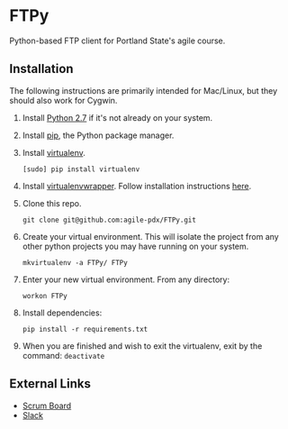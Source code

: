 # FTPy
Python-based FTP client for Portland State's agile course.

## Installation
The following instructions are primarily intended for Mac/Linux, but they should also work for Cygwin.

1. Install [Python 2.7](https://www.python.org/downloads/) if it's not already on your system.

2. Install [pip](https://pip.pypa.io/en/latest/installing.html), the Python package manager.

3. Install [virtualenv](https://virtualenv.pypa.io/en/latest/).

	```[sudo] pip install virtualenv```

4. Install [virtualenvwrapper](http://virtualenvwrapper.readthedocs.org/en/latest/index.html). Follow installation instructions [here](http://virtualenvwrapper.readthedocs.org/en/latest/install.html).

5. Clone this repo.

	```git clone git@github.com:agile-pdx/FTPy.git```

6. Create your virtual environment. This will isolate the project from any other python projects you may have running on your system.

	```mkvirtualenv -a FTPy/ FTPy```

7. Enter your new virtual environment. From any directory:

	```workon FTPy```

8. Install dependencies:

	```pip install -r requirements.txt```

9. When you are finished and wish to exit the virtualenv, exit by the command: ```deactivate```


## External Links

* [Scrum Board](https://trello.com/cs410agile)
* [Slack](https://agile-pdx.slack.com/messages)
